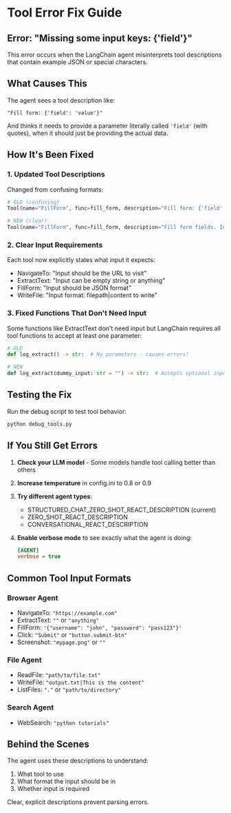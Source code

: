 # Tool Error Fix Guide

## Error: "Missing some input keys: {'field'}"

This error occurs when the LangChain agent misinterprets tool descriptions that contain example JSON or special characters.

## What Causes This

The agent sees a tool description like:
```
"Fill form: {'field': 'value'}"
```

And thinks it needs to provide a parameter literally called `'field'` (with quotes), when it should just be providing the actual data.

## How It's Been Fixed

### 1. Updated Tool Descriptions
Changed from confusing formats:
```python
# OLD (confusing)
Tool(name="FillForm", func=fill_form, description="Fill form: {'field': 'value'}")

# NEW (clear)
Tool(name="FillForm", func=fill_form, description="Fill form fields. Input should be JSON like: {\"username\": \"myname\", \"password\": \"mypass\"}")
```

### 2. Clear Input Requirements
Each tool now explicitly states what input it expects:
- NavigateTo: "Input should be the URL to visit"
- ExtractText: "Input can be empty string or anything"
- FillForm: "Input should be JSON format"
- WriteFile: "Input format: filepath|content to write"

### 3. Fixed Functions That Don't Need Input
Some functions like ExtractText don't need input but LangChain requires all tool functions to accept at least one parameter:
```python
# OLD
def log_extract() -> str:  # No parameters - causes errors!

# NEW  
def log_extract(dummy_input: str = "") -> str:  # Accepts optional input
```

## Testing the Fix

Run the debug script to test tool behavior:
```bash
python debug_tools.py
```

## If You Still Get Errors

1. **Check your LLM model** - Some models handle tool calling better than others
2. **Increase temperature** in config.ini to 0.8 or 0.9
3. **Try different agent types**:
   - STRUCTURED_CHAT_ZERO_SHOT_REACT_DESCRIPTION (current)
   - ZERO_SHOT_REACT_DESCRIPTION
   - CONVERSATIONAL_REACT_DESCRIPTION

4. **Enable verbose mode** to see exactly what the agent is doing:
   ```ini
   [AGENT]
   verbose = true
   ```

## Common Tool Input Formats

### Browser Agent
- NavigateTo: `"https://example.com"`
- ExtractText: `""` or `"anything"`
- FillForm: `'{"username": "john", "password": "pass123"}'`
- Click: `"Submit"` or `"button.submit-btn"`
- Screenshot: `"mypage.png"` or `""`

### File Agent
- ReadFile: `"path/to/file.txt"`
- WriteFile: `"output.txt|This is the content"`
- ListFiles: `"."` or `"path/to/directory"`

### Search Agent
- WebSearch: `"python tutorials"`

## Behind the Scenes

The agent uses these descriptions to understand:
1. What tool to use
2. What format the input should be in
3. Whether input is required

Clear, explicit descriptions prevent parsing errors.
